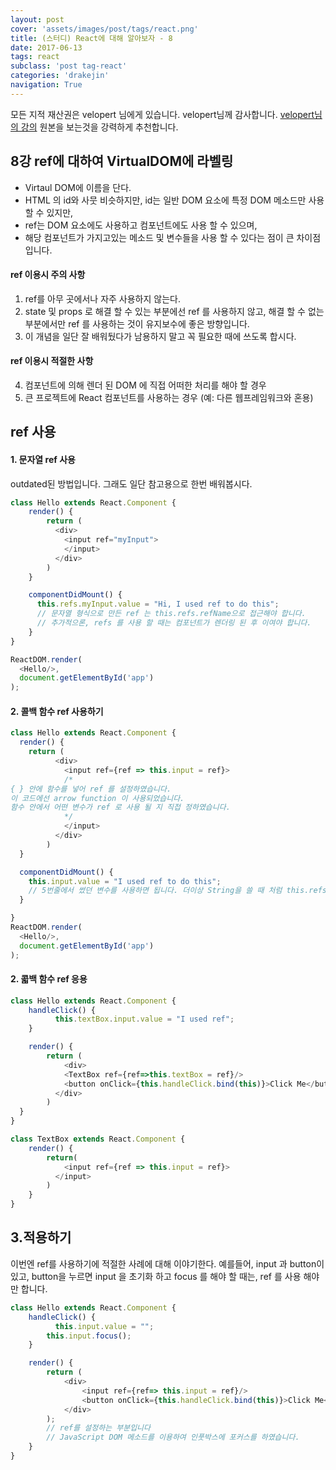 ```yaml
---
layout: post
cover: 'assets/images/post/tags/react.png'
title: (스터디) React에 대해 알아보자 - 8
date: 2017-06-13
tags: react
subclass: 'post tag-react'
categories: 'drakejin'
navigation: True
---
```

모든 지적 재산권은 velopert 님에게 있습니다. velopert님께 감사합니다.
[velopert님의 강의](https://velopert.com) 원본을 보는것을 강력하게 추천합니다.

## 8강 ref에 대하여 VirtualDOM에 라벨링
 -  Virtaul DOM에 이름을 단다.
 - HTML 의 id와 사뭇 비슷하지만, id는 일반 DOM 요소에 특정 DOM 메소드만 사용 할 수 있지만,
 - ref는 DOM 요소에도 사용하고 컴포넌트에도 사용 할 수 있으며,
 - 해당 컴포넌트가 가지고있는 메소드 및 변수들을 사용 할 수 있다는 점이 큰 차이점 입니다.

#### ref 이용시 주의 사항
 1. ref를 아무 곳에서나 자주 사용하지 않는다.
 2. state 및 props 로 해결 할 수 있는 부분에선 ref 를 사용하지 않고,
 해결 할 수 없는 부분에서만 ref 를 사용하는 것이 유지보수에 좋은 방향입니다.
 3. 이 개념을 일단 잘 배워뒀다가 남용하지 말고 꼭 필요한 때에 쓰도록 합시다.

#### ref 이용시 적절한 사항
 4. 컴포넌트에 의해 렌더 된 DOM 에 직접 어떠한 처리를 해야 할 경우
 5. 큰 프로젝트에 React 컴포넌트를 사용하는 경우 (예: 다른 웹프레임워크와 혼용)


## ref 사용

#### 1. 문자열 ref 사용
 outdated된 방법입니다. 그래도 일단 참고용으로 한번 배워봅시다.
``` js
class Hello extends React.Component {
    render() {
        return (
          <div>
            <input ref="myInput">
            </input>
          </div>
        )
    }

    componentDidMount() {
      this.refs.myInput.value = "Hi, I used ref to do this";
      // 문자열 형식으로 만든 ref 는 this.refs.refName으로 접근해야 합니다.
      // 추가적으론, refs 를 사용 할 때는 컴포넌트가 렌더링 된 후 이여야 합니다.
    }
}

ReactDOM.render(
  <Hello/>,
  document.getElementById('app')
);
```

#### 2. 콜백 함수 ref 사용하기

``` js
class Hello extends React.Component {
  render() {
  	return (
    	  <div>
      	    <input ref={ref => this.input = ref}>
            /*
{ } 안에 함수를 넣어 ref 를 설정하였습니다.
이 코드에선 arrow function 이 사용되었습니다.
함수 안에서 어떤 변수가 ref 로 사용 될 지 직접 정하였습니다.
            */
            </input>
          </div>
        )
  }

  componentDidMount() {
  	this.input.value = "I used ref to do this";
    // 5번줄에서 썼던 변수를 사용하면 됩니다. 더이상 String을 쓸 때 처럼 this.refs 를 사용하지 않아도 됩니다.
  }

}
ReactDOM.render(
  <Hello/>,
  document.getElementById('app')
);
```

#### 2. 콟백 함수 ref 응용


``` js
class Hello extends React.Component {
    handleClick() {
    	  this.textBox.input.value = "I used ref";
    }

    render() {
  	    return (
    	    <div>
      	    <TextBox ref={ref=>this.textBox = ref}/>
            <button onClick={this.handleClick.bind(this)}>Click Me</button>
          </div>
        )
  }
}

class TextBox extends React.Component {
    render() {
        return(
        	<input ref={ref => this.input = ref}>
          </input>
        )
    }
}

```


## 3.적용하기
이번엔 ref를 사용하기에 적절한 사례에 대해 이야기한다.
예를들어, input  과 button이 있고, button을 누르면 input 을 초기화 하고 focus 를 해야 할 때는, ref 를 사용 해야만 합니다.

``` js
class Hello extends React.Component {
    handleClick() {
    	  this.input.value = "";
        this.input.focus();
    }

    render() {
      	return (
      	    <div>
      	        <input ref={ref=> this.input = ref}/>
                <button onClick={this.handleClick.bind(this)}>Click Me</button>
            </div>
        );        
        // ref를 설정하는 부분입니다
        // JavaScript DOM 메소드를 이용하여 인풋박스에 포커스를 하였습니다.
    }
}
```
